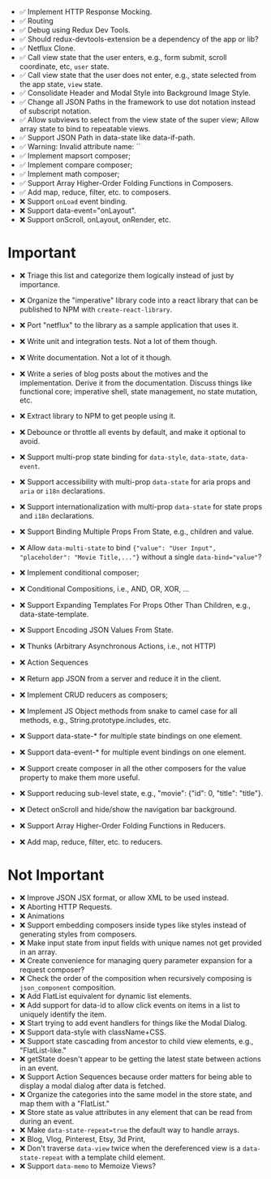 + ✅ Implement HTTP Response Mocking.
+ ✅ Routing
+ ✅ Debug using Redux Dev Tools.
+ ✅ Should redux-devtools-extension be a dependency of the app or lib?
+ ✅ Netflux Clone.
+ ✅ Call view state that the user enters, e.g., form submit, scroll coordinate, etc, `user` state.
+ ✅ Call view state that the user does not enter, e.g., state selected from the app state, `view` state.
+ ✅ Consolidate Header and Modal Style into Background Image Style.
+ ✅ Change all JSON Paths in the framework to use dot notation instead of subscript notation.
+ ✅ Allow subviews to select from the view state of the super view; Allow array state to bind to repeatable views.
+ ✅ Support JSON Path in data-state like data-if-path.
+ ✅ Warning: Invalid attribute name: ``
+ ✅ Implement mapsort composer;
+ ✅ Implement compare composer;
+ ✅ Implement math composer;
+ ✅ Support Array Higher-Order Folding Functions in Composers.
+ ✅ Add map, reduce, filter, etc. to composers.
+ ❌ Support `onLoad` event binding.
+ ❌ Support data-event="onLayout".
+ ❌ Support onScroll, onLayout, onRender, etc.

# Important

+ ❌ Triage this list and categorize them logically instead of just by importance.
+ ❌ Organize the "imperative" library code into a react library that can be published to NPM with `create-react-library`.
+ ❌ Port "netflux" to the library as a sample application that uses it.
+ ❌ Write unit and integration tests. Not a lot of them though.
+ ❌ Write documentation. Not a lot of it though.
+ ❌ Write a series of blog posts about the motives and the implementation.
     Derive it from the documentation. Discuss things like functional core; imperative shell, state management, no state mutation, etc.
+ ❌ Extract library to NPM to get people using it.

+ ❌ Debounce or throttle all events by default, and make it optional to avoid.
+ ❌ Support multi-prop state binding for `data-style`, `data-state`, `data-event`.
+ ❌ Support accessibility with multi-prop `data-state` for aria props and `aria` or `i18n` declarations.
+ ❌ Support internationalization with multi-prop `data-state` for state props and `i18n` declarations.
+ ❌ Support Binding Multiple Props From State, e.g., children and value.
+ ❌ Allow `data-multi-state` to bind `{"value": "User Input", "placeholder": "Movie Title,..."}` without a single `data-bind="value"`?
+ ❌ Implement conditional composer;
+ ❌ Conditional Compositions, i.e., AND, OR, XOR, ...
+ ❌ Support Expanding Templates For Props Other Than Children, e.g., data-state-template.
+ ❌ Support Encoding JSON Values From State.
+ ❌ Thunks (Arbitrary Asynchronous Actions, i.e., not HTTP)
+ ❌ Action Sequences
+ ❌ Return app JSON from a server and reduce it in the client.
+ ❌ Implement CRUD reducers as composers;
+ ❌ Implement JS Object methods from snake to camel case for all methods, e.g., String.prototype.includes, etc.
+ ❌ Support data-state-* for multiple state bindings on one element.
+ ❌ Support data-event-* for multiple event bindings on one element.
+ ❌ Support create composer in all the other composers for the value property to make them more useful.
+ ❌ Support reducing sub-level state, e.g., "movie": {"id": 0, "title": "title"}.
+ ❌ Detect onScroll and hide/show the navigation bar background.
+ ❌ Support Array Higher-Order Folding Functions in Reducers.
+ ❌ Add map, reduce, filter, etc. to reducers.

# Not Important

+ ❌ Improve JSON JSX format, or allow XML to be used instead.
+ ❌ Aborting HTTP Requests.
+ ❌ Animations
+ ❌ Support embedding composers inside types like styles instead of generating styles from composers.
+ ❌ Make input state from input fields with unique names not get provided in an array.
+ ❌ Create convenience for managing query parameter expansion for a request composer?
+ ❌ Check the order of the composition when recursively composing is `json_component` composition.
+ ❌ Add FlatList equivalent for dynamic list elements.
+ ❌ Add support for data-id to allow click events on items in a list to uniquely identify the item.
+ ❌ Start trying to add event handlers for things like the Modal Dialog.
+ ❌ Support data-style with className+CSS.
+ ❌ Support state cascading from ancestor to child view elements, e.g., "FlatList-like."
+ ❌ getState doesn't appear to be getting the latest state between actions in an event.
+ ❌ Support Action Sequences because order matters for being able to display a modal dialog after data is fetched.
+ ❌ Organize the categories into the same model in the store state, and map them with a "FlatList."
+ ❌ Store state as value attributes in any element that can be read from during an event.
+ ❌ Make `data-state-repeat=true` the default way to handle arrays.
+ ❌ Blog, Vlog, Pinterest, Etsy, 3d Print,
+ ❌ Don't traverse `data-view` twice when the dereferenced view is a `data-state-repeat` with a template child element.
+ ❌ Support `data-memo` to Memoize Views?
